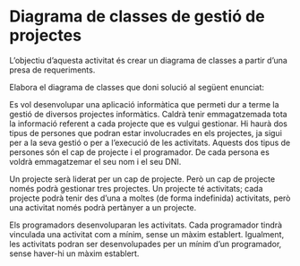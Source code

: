 # Diagrama de classes de gestió de projectes
L’objectiu d’aquesta activitat és crear un diagrama de classes a partir d’una presa de requeriments.

Elabora el diagrama de classes que doni solució al següent enunciat:

Es vol desenvolupar una aplicació informàtica que permeti dur a terme la gestió de diversos projectes informàtics. Caldrà tenir emmagatzemada tota la informació referent a cada projecte que es vulgui gestionar. Hi haurà dos tipus de persones que podran estar involucrades en els projectes, ja sigui per a la seva gestió o per a l’execució de les activitats. Aquests dos tipus de persones són el cap de projecte i el programador. De cada persona es voldrà emmagatzemar el seu nom i el seu DNI.

Un projecte serà liderat per un cap de projecte. Però un cap de projecte només podrà gestionar tres projectes. Un projecte té activitats; cada projecte podrà tenir des d’una a moltes (de forma indefinida) activitats, però una activitat només podrà pertànyer a un projecte.

Els programadors desenvoluparan les activitats. Cada programador tindrà vinculada una activitat com a mínim, sense un màxim establert. Igualment, les activitats podran ser desenvolupades per un mínim d’un programador, sense haver-hi un màxim establert.